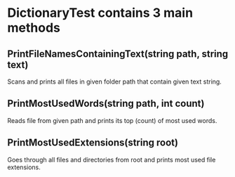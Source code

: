 # DictionaryTest contains 3 main methods

## PrintFileNamesContainingText(string path, string text)
Scans and prints all files in given folder path that contain given text string.

## PrintMostUsedWords(string path, int count)
Reads file from given path and prints its top (count) of most used words.

## PrintMostUsedExtensions(string root)
Goes through all files and directories from root and prints most used file extensions.
